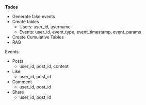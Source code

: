**Todos**

- Generate fake events
- Create tables
    * Users: user_id, username
    * Events: user_id, event_type, event_timestamp, event_params
- Create Cumulative Tables
- RAG


Events:
- Posts
    * user_id, post_id, content
- Like
    * user_id, post_id
- Comment
    * user_id, post_id
- Share
    * user_id, post_id
